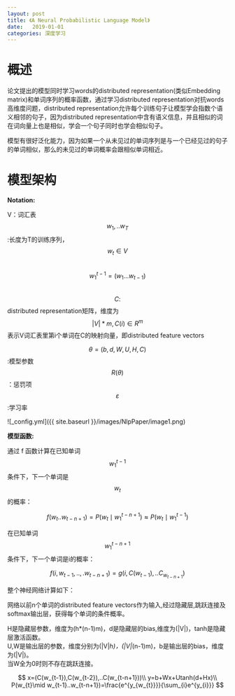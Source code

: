 ```yaml
---
layout: post
title: 《A Neural Probabilistic Language Model》
date:   2019-01-01
categories: 深度学习
---  
```


# 概述    

论文提出的模型同时学习words的distributed representation(类似Embedding matrix)和单词序列的概率函数，通过学习distributed representation对抗words高维度问题，distributed representation允许每个训练句子让模型学会指数个语义相邻的句子，因为distributed representation中含有语义信息，并且相似的词在词向量上也是相似，学会一个句子同时也学会相似句子。  

模型有很好泛化能力，因为如果一个从未见过的单词序列是与一个已经见过的句子的单词相似，那么的未见过的单词概率会跟相似单词相近。  


# 模型架构  

**Notation:**  

V：词汇表
$$w_{1},..w_{T}$$:长度为T的训练序列，$$w_{t}\in V$$  
$$w_{1}^{t-1}=(w_{1}...w_{t-1})$$  
$$C:$$distributed representation矩阵，维度为$$|V|*m,C(i)\in R^m$$表示V词汇表里第i个单词在C的映射向量，即distributed feature vectors 


$$\theta=(b,d,W,U,H,C)$$:模型参数    
$$R(\theta)$$：惩罚项   
$$\varepsilon$$:学习率  

![_config.yml]({{ site.baseurl }}/images/NlpPaper/image1.png)

**模型函数:**  

通过 f 函数计算在已知单词$$w_{1}^{t-1}$$条件下，下一个单词是$$w_{t}$$的概率：

$$f(w_{t}..w_{t-n+1})=P(w_{t}\mid w_{1}^{t-n+1})\approx P(w_{t}\mid w_{1}^{t-1})$$  

在已知单词$$ w_{1}^{t-n+1}$$条件下，下一个单词是i的概率：

$$f(i,w_{t-1},..,.w_{t-n+1})=g(i,C(w_{t-1}),..C_{w_{t-n+1}})$$ 


整个神经网络计算如下： 

网络以前n个单词的distributed feature vectors作为输入,经过隐藏层,跳跃连接及softmax输出层，获得每个单词的条件概率。

H是隐藏层参数，维度为(h*(n-1)m)，d是隐藏层的bias,维度为(|V|)，tanh是隐藏层激活函数。   
U,W是输出层的参数，维度分别为(|V|*h)，(|V|*(n-1)m)，b是输出层的bias，维度为(|V|)。   
当W全为0时则不存在跳跃连接。  

$$
x=(C(w_{t-1}),C(w_{t-2}),..C(w_{t-n+1}))\\
y=b+Wx+Utanh(d+Hx)\\
P(w_{t}\mid w_{t-1}..w_{t-n+1})=\frac{e^{y_{w_{t}}}}{\sum_{i}e^{y_{i}}}
$$








